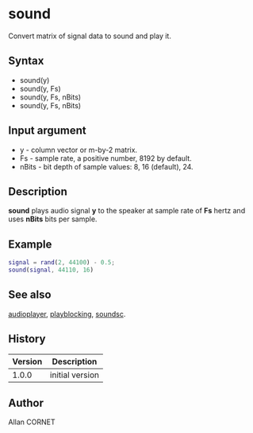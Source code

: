 # sound

Convert matrix of signal data to sound and play it.

## Syntax

- sound(y)
- sound(y, Fs)
- sound(y, Fs, nBits)
- sound(y, Fs, nBits)

## Input argument

- y - column vector or m-by-2 matrix.
- Fs - sample rate, a positive number, 8192 by default.
- nBits - bit depth of sample values: 8, 16 (default), 24.

## Description

  <p><b>sound</b> plays audio signal <b>y</b> to the speaker at sample rate of <b>Fs</b> hertz and uses <b>nBits</b> bits per sample.
	</p>

## Example

```matlab
signal = rand(2, 44100) - 0.5;
sound(signal, 44110, 16)
```

## See also

[audioplayer](audioplayer.md), [playblocking](playblocking.md), [soundsc](soundsc.md).

## History

| Version | Description     |
| ------- | --------------- |
| 1.0.0   | initial version |

## Author

Allan CORNET

